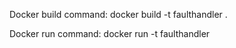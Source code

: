 Docker build command:
docker build -t faulthandler .

Docker run command:
docker run -t faulthandler
